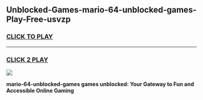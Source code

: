 
## Unblocked-Games-mario-64-unblocked-games-Play-Free-usvzp
<h3>
<a href="https://premium76.site?title=mario-64-unblocked-games&ref=23A">CLICK TO PLAY</a></h3>
<hr>

<h3>
<a href="https://premium76.site?title=mario-64-unblocked-games&ref=23A">CLICK 2 PLAY</a>
  
</h3>

<a href="https://premium76.site?title=mario-64-unblocked-games&ref=23A"><img src="https://clearcache.store/games.png"></a>


**mario-64-unblocked-games games unblocked: Your Gateway to Fun and Accessible Online Gaming**

